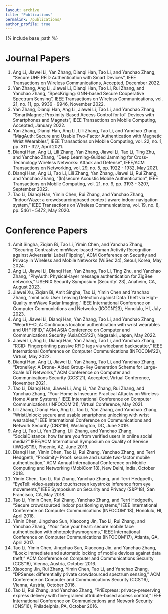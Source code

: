 ```yaml
--- 
layout: archive 
title: "Publications" 
permalink: /publications/ 
author_profile: true
---
```


{% include base_path %}

Journal Papers
======

1. Ang Li, Jiawei Li, Yan Zhang, Dianqi Han, Tao Li, and Yanchao Zhang, “Secure UHF RFID
Authentication with Smart Devices”, IEEE Transactions on Wireless Communications, Accepted,
December 2022. 
1. Yan Zhang, Ang Li, Jiawei Li, Dianqi Han, Tao Li, Rui Zhang, and Yanchao Zhang, “SpecKriging:
GNN-based Secure Cooperative Spectrum Sensing”, IEEE Transactions on Wireless Communications,
vol. 21, no. 11, pp. 9936 - 9946, November 2022. 
1. Yan Zhang, Dianqi Han, Ang Li, Jiawei Li, Tao Li, and Yanchao Zhang, “SmartMagnet:
Proximity-Based Access Control for IoT Devices with Smartphones and Magnets”, IEEE Transactions
on Mobile Computing, Accepted, January 2022. 
1. Yan Zhang, Dianqi Han, Ang Li, Lili Zhang, Tao Li, and Yanchao Zhang, “MagAuth: Secure
and Usable Two-Factor Authentication with Magnetic Wrist Wearables”, IEEE Transactions on
Mobile Computing, vol. 22, no. 1, pp. 311 - 327, April 2021. 
1. Dianqi Han, Ang Li, Lili Zhang, Yan Zhang, Jiawei Li, Tao Li, Ting Zhu, and Yanchao Zhang,
“Deep Learning-Guided Jamming for Cross-Technology Wireless Networks: Attack and Defense”,
IEEE/ACM Transactions on Networking, vol. 29, no. 5, pp. 1922 - 1932, May 2021.
1. Dianqi Han, Ang Li, Tao Li, Lili Zhang, Yan Zhang, Jiawei Li, Rui Zhang, and Yanchao Zhang,
“(In)secure Acoustic Mobile Authentication”, IEEE Transactions on Mobile Computing, vol. 21,
no. 9, pp. 3193 - 3207, September 2022. 
1. Tao Li, Dianqi Han, Yimin Chen, Rui Zhang, and Yanchao Zhang, “IndoorWaze: a crowdsourcingbased
context-aware indoor navigation system,” IEEE Transactions on Wireless Communications,
vol. 19, no. 8, pp. 5461 - 5472, May 2020. 

Conference Papers
======


1. Amit Singha, Ziqian Bi, Tao Li, Yimin Chen, and Yanchao Zhang, "Securing Contrastive mmWave-based Human Activity Recognition against Adversarial Label Flipping", ACM Conference on Security and Privacy in Wireless and Mobile Networks (WiSec'24), Seoul, Korea, May 2024.
1. Ang Li, Jiawei Li, Dianqi Han, Yan Zhang, Tao Li, Ting Zhu, and Yanchao Zhang, “PhyAuth:
Physical-layer message authentication for ZigBee networks,” USENIX Security Symposium (Security’
23), Anaheim, CA, August 2023. 
2. Jiawei Xu, Ziqian Bi, Amit Singha, Tao Li, Yimin Chen and Yanchao Zhang, “mmLock: User
Leaving Detection against Data Theft via High-Quality mmWave Radar Imaging,” IEEE International
Conference on Computer Communictions and Networks (ICCCN’23), Honolulu, HI, July 2023. 
3. Ang Li, Jiawei Li, Dianqi Han, Yan Zhang, Tao Li, and Yanchao Zhang, “WearRF-CLA: Continuous
location authentication with wrist wearables and UHF RFID,” ACM ASIA Conference
on Computer and Communications Security (AsiaCCS’22), Nagasaki, Japan, May 2022. 
4. Jiawei Li, Ang Li, Dianqi Han, Yan Zhang, Tao Li, and Yanchao Zhang, “RCID: Fingerprinting
passive RFID tags via wideband backscatter,” IEEE International Conference on Computer
Communications (INFOCOM’22), Virtual, May 2022. 
5. Dianqi Han, Ang Li, Jiawei Li, Yan Zhang, Tao Li, and Yanchao Zhang, “DroneKey: A Drone-
Aided Group-Key Generation Scheme for Large-Scale IoT Networks,” ACM Conference on Computer
and Communications Security (CCS’21), Accepted, Virtual Conference, November 2021. 
6. Tao Li, Dianqi Han, Jiawei Li, Ang Li, Yan Zhang, Rui Zhang, and Yanchao Zhang, “Your
Home is Insecure: Practical Attacks on Wireless Home Alarm Systems,” IEEE International
Conference on Computer Communications (INFOCOM‘21), Virtual Conference, May 2021. 
7. Lili Zhang, Dianqi Han, Ang Li, Tao Li, Yan Zhang, and Yanchao Zhang, “WristUnlock: secure
and usable smartphone unlocking with wrist wearables,” IEEE International Conference on Communications
and Network Security (CNS’19), Washington, DC, June 2019. 
8. Ang Li, Tao Li, Yan Zhang, Lili Zhang, and Yanchao Zhang, “SocialDistance: how far are you
from verified users in online social media?” IEEE/ACM International Symposium on Quality of
Service (IWQoS’19), Phoenix, AZ, June 2019. 
9. Dianqi Han, Yimin Chen, Tao Li, Rui Zhang, Yanchao Zhang, and Terri Hedgpeth, “Proximity-
Proof: secure and usable two-factor mobile authentication,” ACM Annual International Conference
on Mobile Computing and Networking (MobiCom’18), New Delhi, India, October 2018. 
10. Yimin Chen, Tao Li, Rui Zhang, Yanchao Zhang, and Terri Hedgpeth, “EyeTell: video-assisted
touchscreen keystroke inference from eye movements,” IEEE Symposium on Security and Privacy
(S&P’18), San Francisco, CA, May 2018. 
11. Tao Li, Yimin Chen, Rui Zhang, Yanchao Zhang, and Terri Hedgpeth, “Secure crowdsourced
indoor positioning systems,” IEEE International Conference on Computer Communications (INFOCOM’
18), Honolulu, HI, April 2018. 
12. Yimin Chen, Jingchao Sun, Xiaocong Jin, Tao Li, Rui Zhang, and Yanchao Zhang, “Your face
your heart: secure mobile face authentication with photoplethysmograms,” IEEE International
Conference on Computer Communications (INFOCOM’17), Atlanta, GA, April 2017. 
13. Tao Li, Yimin Chen, Jingchao Sun, Xiaocong Jin, and Yanchao Zhang, “iLock: immediate
and automatic locking of mobile devices against data theft,” ACM Conference on Computer and
Communications Security (CCS’16), Vienna, Austria, October 2016. 
14. Xiaocong Jin, Rui Zhang, Yimin Chen, Tao Li, and Yanchao Zhang, “DPSense: differentially
private crowdsourced spectrum sensing,” ACM Conference on Computer and Communications
Security (CCS’16), Vienna, Austria, October 2016. 
15. Tao Li, Rui Zhang, and Yanchao Zhang, “PriExpress: privacy-preserving express delivery with
fine-grained attribute-based access control,” IEEE International Conference on Communications
and Network Security (CNS’16), Philadelphia, PA, October 2016. 
